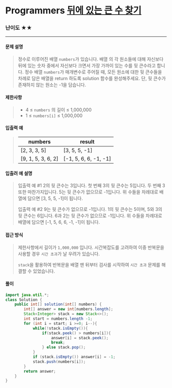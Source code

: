 # Programmers [뒤에 있는 큰 수 찾기](https://school.programmers.co.kr/learn/courses/30/lessons/154539)

### 난이도 ★★

---

#### 문제 설명

> 정수로 이루어진 배열 `numbers`가 있습니다. 배열 의 각 원소들에 대해 자신보다 뒤에 있는 숫자 중에서 자신보다 크면서 가장 가까이 있는 수를 뒷 큰수라고 합니다.
> 정수 배열 `numbers`가 매개변수로 주어질 때, 모든 원소에 대한 뒷 큰수들을 차례로 담은 배열을 return 하도록 solution 함수를 완성해주세요. 단, 뒷 큰수가 존재하지 않는 원소는 -1을 담습니다.

#### 제한사항

>- 4 ≤ `numbers` 의 길이 ≤ 1,000,000
>  - 1 ≤ `numbers[i]` ≤ 1,000,000

#### 입출력 예

> | numbers            | result                |
> | ------------------ | --------------------- |
> | [2, 3, 3, 5]       | [3, 5, 5, -1]         |
> | [9, 1, 5, 3, 6, 2] | [-1, 5, 6, 6, -1, -1] |

#### 입출려 예 설명

> 입출력 예 #1
> 2의 뒷 큰수는 3입니다. 첫 번째 3의 뒷 큰수는 5입니다. 두 번째 3 또한 마찬가지입니다. 5는 뒷 큰수가 없으므로 -1입니다. 위 수들을 차례대로 배열에 담으면 [3, 5, 5, -1]이 됩니다.
>
> 입출력 예 #2
> 9는 뒷 큰수가 없으므로 -1입니다. 1의 뒷 큰수는 5이며, 5와 3의 뒷 큰수는 6입니다. 6과 2는 뒷 큰수가 없으므로 -1입니다. 위 수들을 차례대로 배열에 담으면 [-1, 5, 6, 6, -1, -1]이 됩니다.

#### 접근 방식

> 제한사항에서 길이가 `1,000,000` 입니다. 시간복잡도를 고려하여 이중 반복문을 사용할 경우 `시간 초과`가 날 우려가 있습니다.
>
> `stack`을 활용하여 반복문을 배열 맨 뒤부터 검사를 시작하여 `시간 초과` 문제를 해결할 수 있었습니다.

#### 풀이

```java
import java.util.*;
class Solution {
    public int[] solution(int[] numbers) {
        int[] answer = new int[numbers.length];
        Stack<Integer> stack = new Stack<>();
        int start = numbers.length -1;
        for (int i = start; i >=0; i--){
            while(!stack.isEmpty()){
                if(stack.peek() > numbers[i]){
                    answer[i] = stack.peek();
                    break;
                } else stack.pop();
            }
            if (stack.isEmpty()) answer[i] = -1;
            stack.push(numbers[i]);
        }
        return answer;
    }
}
```

